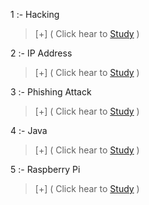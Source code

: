 

 1 :- Hacking

> [+] ( Click hear to [Study](https://github.com/hackersinsrilankaofc/NOTE-LAB/blob/main/School%20nots/Hacking/part%2001.md) )

 2 :- IP Address 
 
> [+] ( Click hear to [Study](https://github.com/hackersinsrilankaofc/NOTE-LAB/blob/main/School%20nots/Ip%20Address/part%2001.md) )

 3 :- Phishing Attack 

> [+] ( Click hear to [Study](https://github.com/hackersinsrilankaofc/NOTE-LAB/blob/main/School%20nots/Phishing%20Attack/Phishing%20Attack.md) )

 4 :- Java

> [+] ( Click hear to [Study](https://github.com/hackersinsrilankaofc/NOTE-LAB/blob/main/School%20nots/Java.md) )

 5 :- Raspberry Pi 

> [+] ( Click hear to [Study](https://github.com/hackersinsrilankaofc/NOTE-LAB/blob/main/Computer%20Parts/Raspberry%20Pi.md) )
